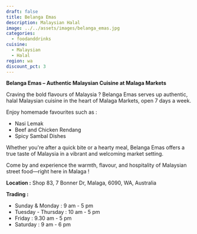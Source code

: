 ```yaml
---
draft: false
title: Belanga Emas
description: Malaysian Halal
image: ../../assets/images/belanga_emas.jpg
categories:
  - foodanddrinks
cuisine:
  - Malaysian
  - Halal
region: wa
discount_pct: 3
---
```

**Belanga Emas – Authentic Malaysian Cuisine at Malaga Markets**

Craving the bold flavours of Malaysia ? Belanga Emas serves up authentic, halal Malaysian cuisine in the heart of Malaga Markets, open 7 days a week.

Enjoy homemade favourites such as :

* Nasi Lemak
* Beef and Chicken Rendang
* Spicy Sambal Dishes

Whether you're after a quick bite or a hearty meal, Belanga Emas offers a true taste of Malaysia in a vibrant and welcoming market setting.

Come by and experience the warmth, flavour, and hospitality of Malaysian street food—right here in Malaga !

**Location :** Shop 83, 7 Bonner Dr, Malaga, 6090, WA, Australia 

**Trading :**

* Sunday & Monday : 9 am - 5 pm
* Tuesday - Thursday : 10 am - 5 pm
* Friday : 9.30 am - 5 pm
* Saturday : 9 am - 6 pm
